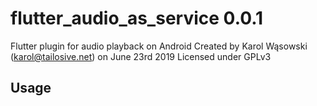 # flutter_audio_as_service 0.0.1


Flutter plugin for audio playback on Android
Created by Karol Wąsowski (karol@tailosive.net) on June 23rd 2019
Licensed under GPLv3


## Usage